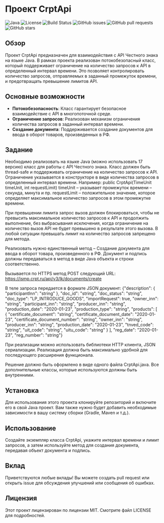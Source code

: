# Проект CrptApi

![Java](https://img.shields.io/badge/Java-17-blue)
![License](https://img.shields.io/badge/License-MIT-green)
![Build Status](https://img.shields.io/badge/build-passing-brightgreen)
![GitHub issues](https://img.shields.io/github/issues/SautovAndrey/CrptApiProject)
![GitHub pull requests](https://img.shields.io/github/issues-pr/SautovAndrey/CrptApiProject)
![GitHub stars](https://img.shields.io/github/stars/SautovAndrey/CrptApiProject?style=social)

## Обзор

Проект CrptApi предназначен для взаимодействия с API Честного знака на языке Java. В рамках проекта реализован потокобезопасный класс, который поддерживает ограничение на количество запросов к API в определенный интервал времени. Это позволяет контролировать количество запросов, отправляемых в заданный промежуток времени, и предотвращать превышение лимитов API.

## Основные возможности

- **Потокобезопасность**: Класс гарантирует безопасное взаимодействие с API в многопоточной среде.
- **Ограничение запросов**: Реализован механизм ограничения количества запросов в заданный интервал времени.
- **Создание документа**: Поддерживается создание документов для ввода в оборот товаров, произведенных в РФ.

## Задание

Необходимо реализовать на языке Java (можно использовать 17 версию) класс для работы с API Честного знака. Класс должен быть thread-safe и поддерживать ограничение на количество запросов к API. Ограничение указывается в конструкторе в виде количества запросов в определенный интервал времени. Например:
public CrptApi(TimeUnit timeUnit, int requestLimit)
timeUnit – указывает промежуток времени – секунда, минута и пр.
requestLimit – положительное значение, которое определяет максимальное количество запросов в этом промежутке времени.

При превышении лимита запрос вызов должен блокироваться, чтобы не превысить максимальное количество запросов к API и продолжить выполнение, без выбрасывания исключения, когда ограничение на количество вызов API не будет превышено в результате этого вызова. В любой ситуации превышать лимит на количество запросов запрещено для метода.

Реализовать нужно единственный метод – Создание документа для ввода в оборот товара, произведенного в РФ. Документ и подпись должны передаваться в метод в виде Java объекта и строки соответственно.

Вызывается по HTTPS метод POST следующий URL:
https://ismp.crpt.ru/api/v3/lk/documents/create

В теле запроса передается в формате JSON документ: {"description": { "participantInn": "string" }, "doc_id": "string", "doc_status": "string", "doc_type": "LP_INTRODUCE_GOODS", "importRequest": true, "owner_inn": "string", "participant_inn": "string", "producer_inn": "string", "production_date": "2020-01-23", "production_type": "string", "products": [ { "certificate_document": "string", "certificate_document_date": "2020-01-23", "certificate_document_number": "string", "owner_inn": "string", "producer_inn": "string", "production_date": "2020-01-23", "tnved_code": "string", "uit_code": "string", "uitu_code": "string" } ], "reg_date": "2020-01-23", "reg_number": "string"}

При реализации можно использовать библиотеки HTTP клиента, JSON сериализации. Реализация должна быть максимально удобной для последующего расширения функционала.

Решение должно быть оформлено в виде одного файла CrptApi.java. Все дополнительные классы, которые используются должны быть внутренними.

## Установка

Для использования этого проекта клонируйте репозиторий и включите его в свой Java проект. Вам также нужно будет добавить необходимые зависимости в вашу систему сборки (Gradle, Maven и т.д.).

## Использование

Создайте экземпляр класса CrptApi, укажите интервал времени и лимит запросов, а затем используйте метод для создания документа, передавая объект документа и подпись.

## Вклад

Приветствуются любые вклады! Вы можете создать pull request или открыть issue для обсуждения улучшений или сообщения об ошибках.

## Лицензия

Этот проект лицензирован по лицензии MIT. Смотрите файл LICENSE для подробностей.
